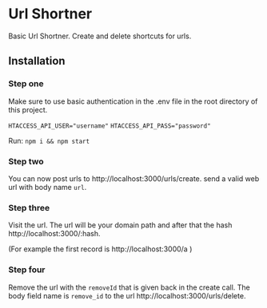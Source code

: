 # Url Shortner
Basic Url Shortner. Create and delete shortcuts for urls.

## Installation

### Step one

Make sure to use basic authentication in the .env file in the root directory of this project.

`HTACCESS_API_USER="username"`
`HTACCESS_API_PASS="password"`

Run: `npm i && npm start`

### Step two

You can now post urls to http://localhost:3000/urls/create.
send a valid web url with body name `url`.

### Step three

Visit the url. The url will be your domain path and after that the hash http://localhost:3000/:hash. 

(For example the first record is http://localhost:3000/a )

### Step four

Remove the url with the `removeId` that is given back in the create call. 
The body field name is `remove_id` to the url http://localhost:3000/urls/delete.
